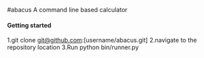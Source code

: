 #abacus
A command line based calculator

#### Getting started
1.git clone git@github.com:[username/abacus.git]
2.navigate to the repository location
3.Run python bin/runner.py